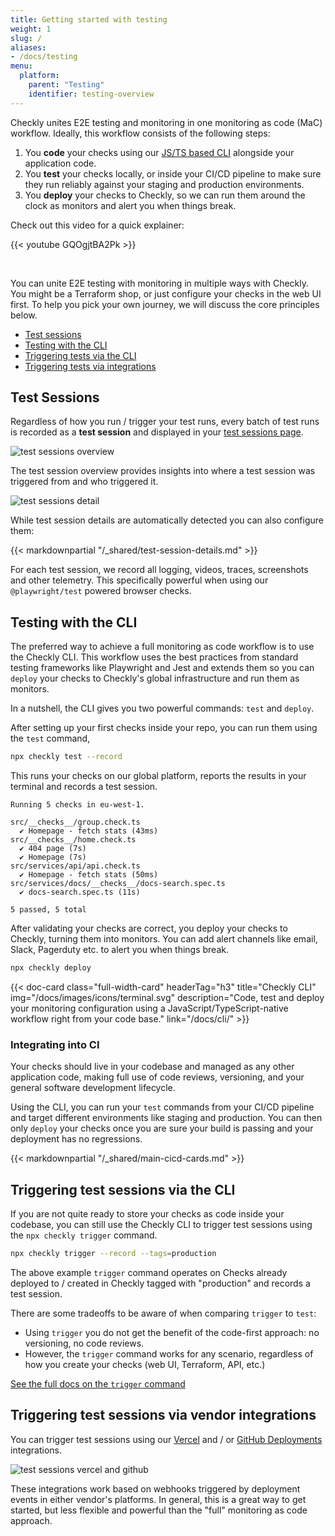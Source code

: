 ```yaml
---
title: Getting started with testing
weight: 1
slug: /
aliases:
- /docs/testing
menu:
  platform:
    parent: "Testing"
    identifier: testing-overview
---
```


Checkly unites E2E testing and monitoring in one monitoring as code (MaC) workflow. Ideally, this workflow consists of the following
steps:

1. You **code** your checks using our [JS/TS based CLI](/docs/cli) alongside your application code.
2. You **test** your checks locally, or inside your CI/CD pipeline to make sure they run reliably against your staging and production
environments.
3. You **deploy** your checks to Checkly, so we can run them around the clock as monitors and alert you when things break.

Check out this video for a quick explainer:

{{< youtube GQOgjtBA2Pk >}}

<br/>

You can unite E2E testing with monitoring in multiple ways with Checkly. You might be a Terraform shop, or just configure
your checks in the web UI first. To help you pick your own journey, we will discuss the core principles below.

- [Test sessions](#test-sessions)
- [Testing with the CLI](#testing-with-the-cli)
- [Triggering tests via the CLI](#triggering-tests-via-the-cli)
- [Triggering tests via integrations](#triggering-tests-via-integrations)

## Test Sessions

Regardless of how you run / trigger your test runs, every batch of test runs is recorded as a **test session** and displayed
in your [test sessions page](https://app.checklyhq.com/test-sessions).

![test sessions overview](/docs/images/testing/test_session_overview@2x.jpg)

The test session overview provides insights into where a test session was triggered from and who triggered it.

![test sessions detail](/docs/images/testing/test_session_detail@2x.jpg)

While test session details are automatically detected you can also configure them:

{{< markdownpartial "/_shared/test-session-details.md" >}}

For each test session, we record all logging, videos, traces, screenshots and other telemetry. This specifically powerful when using our `@playwright/test` powered browser checks.

## Testing with the CLI

The preferred way to achieve a full monitoring as code workflow is to use the Checkly CLI. This workflow uses the best
practices from standard testing frameworks like Playwright and Jest and extends them so you can `deploy` your checks
to Checkly's global infrastructure and run them as monitors.

In a nutshell, the CLI gives you two powerful commands: `test` and `deploy`.

After setting up your first checks inside your repo, you can run them using the `test` command,

```bash
npx checkly test --record
```

This runs your checks on our global platform, reports the results in your terminal and records a test session.

```
Running 5 checks in eu-west-1.

src/__checks__/group.check.ts
  ✔ Homepage - fetch stats (43ms)
src/__checks__/home.check.ts
  ✔ 404 page (7s)
  ✔ Homepage (7s)
src/services/api/api.check.ts
  ✔ Homepage - fetch stats (50ms)
src/services/docs/__checks__/docs-search.spec.ts
  ✔ docs-search.spec.ts (11s)

5 passed, 5 total
```

After validating your checks are correct, you deploy your checks to Checkly, turning them into monitors. You can add
alert channels like email, Slack, Pagerduty etc. to alert you when things break.

```bash
npx checkly deploy
```
<div class="cards-list">
{{< doc-card
	class="full-width-card"
	headerTag="h3"
	title="Checkly CLI"
	img="/docs/images/icons/terminal.svg"
	description="Code, test and deploy your monitoring configuration using a JavaScript/TypeScript-native workflow right from your code base."
	link="/docs/cli/"
>}}
</div>

### Integrating into CI

Your checks should live in your codebase and managed as any other application code, making full use of code reviews, versioning,
and your general software development lifecycle.

Using the CLI, you can run your `test` commands from your CI/CD pipeline and target different environments like staging and
production. You can then only `deploy` your checks once you are sure your build is passing and your deployment has no regressions.

{{< markdownpartial "/_shared/main-cicd-cards.md" >}}

## Triggering test sessions via the CLI

If you are not quite ready to store your checks as code inside your codebase, you can still use the Checkly CLI to trigger
test sessions using the `npx checkly trigger` command.

```bash
npx checkly trigger --record --tags=production
```
The above example `trigger` command operates on Checks already deployed to / created in Checkly tagged with "production"
and records a test session.

There are some tradeoffs to be aware of when comparing `trigger` to `test`:

- Using `trigger` you do not get the benefit of the code-first approach: no versioning, no code reviews.
- However, the `trigger` command works for any scenario, regardless of how you create your checks (web UI, Terraform, API, etc.)


[See the full docs on the `trigger` command](/docs/cli/command-line-reference/#npx-checkly-trigger)

## Triggering test sessions via vendor integrations

You can trigger test sessions using our [Vercel](/docs/cicd/vercel/) and / or [GitHub Deployments](/docs/cicd/github/)
integrations.

![test sessions vercel and github](/docs/images/testing/test_session_vercel_gh@2x.jpg)

These integrations work based on webhooks triggered by deployment events in either vendor's platforms. In general, this is
a great way to get started, but less flexible and powerful than the "full" monitoring as code approach.

